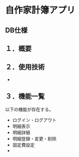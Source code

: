 # 自作家計簿アプリ

## DB仕様

## １．概要


## ２．使用技術
* 

## ３．機能一覧
以下の機能が存在する。
  * ログイン・ログアウト
  * 明細表示
  * 明細詳細
  * 明細登録・変更・削除
  * 固定費設定
  * 
